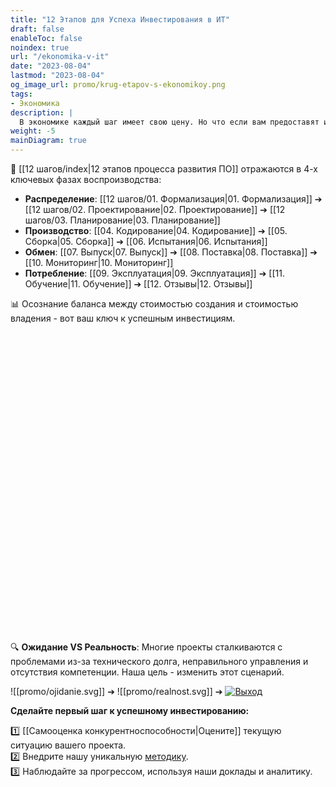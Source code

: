 ```yaml
---
title: "12 Этапов для Успеха Инвестирования в ИТ"
draft: false
enableToc: false
noindex: true
url: "/ekonomika-v-it"
date: "2023-08-04"
lastmod: "2023-08-04"
og_image_url: promo/krug-etapov-s-ekonomikoy.png
tags:
- Экономика
description: | 
  В экономике каждый шаг имеет свою цену. Но что если вам предоставят инструмент для оптимизации этих затрат?
weight: -5
mainDiagram: true
---
```

🔗  [[12 шагов/index|12 этапов процесса развития ПО]]  отражаются в 4-х ключевых фазах воспроизводства:

- **Распределение**: [[12 шагов/01. Формализация|01. Формализация]] ➔ [[12 шагов/02. Проектирование|02. Проектирование]] ➔ [[12 шагов/03. Планирование|03. Планирование]] 
- **Производство**:  [[04. Кодирование|04. Кодирование]] ➔ [[05. Сборка|05. Сборка]] ➔ [[06. Испытания|06. Испытания]]
- **Обмен**: [[07. Выпуск|07. Выпуск]] ➔ [[08. Поставка|08. Поставка]] ➔ [[10. Мониторинг|10. Мониторинг]]
- **Потребление**: [[09. Эксплуатация|09. Эксплуатация]] ➔  [[11. Обучение|11. Обучение]] ➔ [[12. Отзывы|12. Отзывы]]

📊 Осознание баланса между стоимостью создания и стоимостью владения - вот ваш ключ к успешным инвестициям.

<style>
        .label-icon {
            font-size: 48px;
            text-anchor: middle;
            dominant-baseline: middle;
        }

        .label-text {
            fill: white;
            font-size: 19px;
            text-anchor: middle;
            dominant-baseline: middle;
        }

</style>
<div style="height:480px">
  <svg id="main_diagram" width="100%" height="100%" preserveAspectRatio="xMidYMid meet"></svg>
</div>

🔍 **Ожидание VS Реальность**: Многие проекты сталкиваются с проблемами из-за технического долга, неправильного управления и отсутствия компетенции. Наша цель - изменить этот сценарий.

![[promo/ojidanie.svg]] ➔ ![[promo/realnost.svg]] ➔ [![Выход](promo/vihod.svg)](https://t.me/PetaFlops)

**Сделайте первый шаг к успешному инвестированию:**

1️⃣ [[Самооценка конкурентноспособности|Оцените]] текущую ситуацию вашего проекта.  
2️⃣ Внедрите нашу уникальную [методику](/).  
3️⃣ Наблюдайте за прогрессом, используя наши доклады и аналитику.
